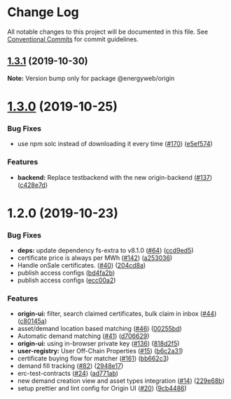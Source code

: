 # Change Log

All notable changes to this project will be documented in this file.
See [Conventional Commits](https://conventionalcommits.org) for commit guidelines.

## [1.3.1](https://github.com/energywebfoundation/ew-origin-lib/compare/@energyweb/origin@1.3.0...@energyweb/origin@1.3.1) (2019-10-30)

**Note:** Version bump only for package @energyweb/origin





# [1.3.0](https://github.com/energywebfoundation/ew-origin-lib/compare/@energyweb/origin@1.2.0...@energyweb/origin@1.3.0) (2019-10-25)


### Bug Fixes

* use npm solc instead of downloading it every time ([#170](https://github.com/energywebfoundation/ew-origin-lib/issues/170)) ([e5ef574](https://github.com/energywebfoundation/ew-origin-lib/commit/e5ef574f6d297107606a1d035a56da01806a07d1))


### Features

* **backend:** Replace testbackend with the new origin-backend ([#137](https://github.com/energywebfoundation/ew-origin-lib/issues/137)) ([c428e7d](https://github.com/energywebfoundation/ew-origin-lib/commit/c428e7d44300ae306a9e759fc8897135e9d0e1be))





# 1.2.0 (2019-10-23)


### Bug Fixes

* **deps:** update dependency fs-extra to v8.1.0 ([#64](https://github.com/energywebfoundation/ew-origin-lib/issues/64)) ([ccd9ed5](https://github.com/energywebfoundation/ew-origin-lib/commit/ccd9ed5))
* certificate price is always per MWh ([#142](https://github.com/energywebfoundation/ew-origin-lib/issues/142)) ([a253036](https://github.com/energywebfoundation/ew-origin-lib/commit/a253036))
* Handle onSale certificates.  ([#40](https://github.com/energywebfoundation/ew-origin-lib/issues/40)) ([204cd8a](https://github.com/energywebfoundation/ew-origin-lib/commit/204cd8a))
* publish access configs ([bd4fa2b](https://github.com/energywebfoundation/ew-origin-lib/commit/bd4fa2b))
* publish access configs ([ecc00a2](https://github.com/energywebfoundation/ew-origin-lib/commit/ecc00a2))


### Features

* **origin-ui:** filter, search claimed certificates, bulk claim in inbox ([#44](https://github.com/energywebfoundation/ew-origin-lib/issues/44)) ([c80145a](https://github.com/energywebfoundation/ew-origin-lib/commit/c80145a))
* asset/demand location based matching ([#46](https://github.com/energywebfoundation/ew-origin-lib/issues/46)) ([00255bd](https://github.com/energywebfoundation/ew-origin-lib/commit/00255bd))
* Automatic demand matching ([#41](https://github.com/energywebfoundation/ew-origin-lib/issues/41)) ([d706629](https://github.com/energywebfoundation/ew-origin-lib/commit/d706629))
* **origin-ui:** using in-browser private key ([#136](https://github.com/energywebfoundation/ew-origin-lib/issues/136)) ([818d2f5](https://github.com/energywebfoundation/ew-origin-lib/commit/818d2f5))
* **user-registry:** User Off-Chain Properties ([#15](https://github.com/energywebfoundation/ew-origin-lib/issues/15)) ([b6c2a31](https://github.com/energywebfoundation/ew-origin-lib/commit/b6c2a31))
* certificate buying flow for matcher ([#161](https://github.com/energywebfoundation/ew-origin-lib/issues/161)) ([bb662c3](https://github.com/energywebfoundation/ew-origin-lib/commit/bb662c3))
* demand fill tracking ([#82](https://github.com/energywebfoundation/ew-origin-lib/issues/82)) ([2948e17](https://github.com/energywebfoundation/ew-origin-lib/commit/2948e17))
* erc-test-contracts ([#24](https://github.com/energywebfoundation/ew-origin-lib/issues/24)) ([ad771ab](https://github.com/energywebfoundation/ew-origin-lib/commit/ad771ab))
* new demand creation view and asset types integration ([#14](https://github.com/energywebfoundation/ew-origin-lib/issues/14)) ([229e68b](https://github.com/energywebfoundation/ew-origin-lib/commit/229e68b))
* setup prettier and lint config for Origin UI ([#20](https://github.com/energywebfoundation/ew-origin-lib/issues/20)) ([9cb4486](https://github.com/energywebfoundation/ew-origin-lib/commit/9cb4486))
